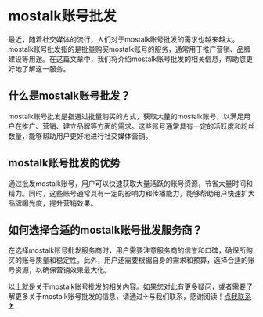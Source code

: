 # mostalk账号批发

最近，随着社交媒体的流行，人们对于mostalk账号批发的需求也越来越大。mostalk账号批发指的是批量购买mostalk账号的服务，通常用于推广营销、品牌建设等用途。在这篇文章中，我们将介绍mostalk账号批发的相关信息，帮助您更好地了解这一服务。

## 什么是mostalk账号批发？

mostalk账号批发是指通过批量购买的方式，获取大量的mostalk账号，以满足用户在推广、营销、建立品牌等方面的需求。这些账号通常具有一定的活跃度和粉丝数量，能够帮助用户更好地进行社交媒体营销。

## mostalk账号批发的优势

通过批发mostalk账号，用户可以快速获取大量活跃的账号资源，节省大量时间和精力。同时，这些账号通常具有一定的影响力和传播能力，能够帮助用户快速扩大品牌曝光度，提升营销效果。

## 如何选择合适的mostalk账号批发服务商？

在选择mostalk账号批发服务商时，用户需要注意服务商的信誉和口碑，确保所购买的账号质量和稳定性。此外，用户还需要根据自身的需求和预算，选择合适的账号资源，以确保营销效果最大化。

以上就是关于mostalk账号批发的相关内容。如果您对此有更多疑问，或者需要了解更多关于mostalk账号批发的信息，请通过✈与我们联系，感谢阅读！[点我联系✈](https://www.G208.com)